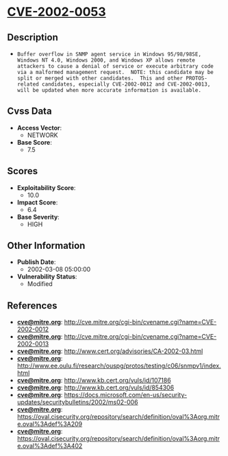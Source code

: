 
# [CVE-2002-0053](http://cve.mitre.org/cgi-bin/cvename.cgi?name=CVE-2002-0012)

## Description

- `Buffer overflow in SNMP agent service in Windows 95/98/98SE, Windows NT 4.0, Windows 2000, and Windows XP allows remote attackers to cause a denial of service or execute arbitrary code via a malformed management request.  NOTE: this candidate may be split or merged with other candidates.  This and other PROTOS-related candidates, especially CVE-2002-0012 and CVE-2002-0013, will be updated when more accurate information is available.`

## Cvss Data

- **Access Vector**:
  - NETWORK
- **Base Score**:
  - 7.5

## Scores

- **Exploitability Score**:
  - 10.0
- **Impact Score**:
  - 6.4
- **Base Severity**:
  - HIGH

## Other Information

- **Publish Date**:
  - 2002-03-08 05:00:00
- **Vulnerability Status**:
  - Modified

## References

- **cve@mitre.org**: http://cve.mitre.org/cgi-bin/cvename.cgi?name=CVE-2002-0012
- **cve@mitre.org**: http://cve.mitre.org/cgi-bin/cvename.cgi?name=CVE-2002-0013
- **cve@mitre.org**: http://www.cert.org/advisories/CA-2002-03.html
- **cve@mitre.org**: http://www.ee.oulu.fi/research/ouspg/protos/testing/c06/snmpv1/index.html
- **cve@mitre.org**: http://www.kb.cert.org/vuls/id/107186
- **cve@mitre.org**: http://www.kb.cert.org/vuls/id/854306
- **cve@mitre.org**: https://docs.microsoft.com/en-us/security-updates/securitybulletins/2002/ms02-006
- **cve@mitre.org**: https://oval.cisecurity.org/repository/search/definition/oval%3Aorg.mitre.oval%3Adef%3A209
- **cve@mitre.org**: https://oval.cisecurity.org/repository/search/definition/oval%3Aorg.mitre.oval%3Adef%3A402
